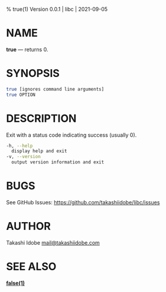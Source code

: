 % true(1) Version 0.0.1 | libc | 2021-09-05

NAME
====

**true** — returns 0. 

SYNOPSIS
========

```sh
true [ignores command line arguments]
true OPTION
```

DESCRIPTION
===========

Exit with a status code indicating success (usually 0).

```sh
-h, --help 
  display help and exit
-v, --version 
  output version information and exit
```

BUGS
====

See GitHub Issues: <https://github.com/takashiidobe/libc/issues>

AUTHOR
======

Takashi Idobe <mail@takashiidobe.com>

SEE ALSO
========

[**false(1)**](./false.md)
